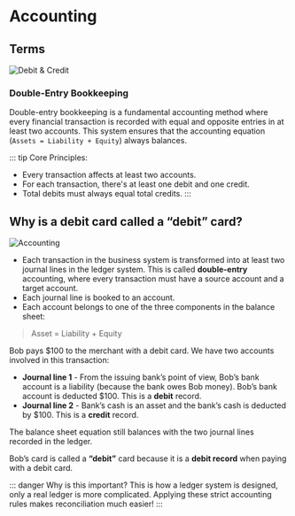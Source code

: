 # Accounting

## Terms

![Debit & Credit](https://i.pinimg.com/originals/3d/e0/2a/3de02a2d36269b026984f9c1f864ffb3.jpg)

### Double-Entry Bookkeeping

Double-entry bookkeeping is a fundamental accounting method where every financial transaction is recorded with equal and opposite entries in at least two accounts. This system ensures that the accounting equation (`Assets = Liability + Equity`) always balances.

::: tip Core Principles:
- Every transaction affects at least two accounts.
- For each transaction, there's at least one debit and one credit.
- Total debits must always equal total credits.
:::

## Why is a debit card called a “debit” card? 

![Accounting](https://i.pinimg.com/originals/c8/08/a6/c808a6cff2b500976665d66afa51f80b.webp)

- Each transaction in the business system is transformed into at least two journal lines in the ledger system. This is called **double-entry** accounting, where every transaction must have a source account and a target account.
- Each journal line is booked to an account. 
- Each account belongs to one of the three components in the balance sheet:

>  Asset = Liability + Equity

Bob pays $100 to the merchant with a debit card. We have two accounts involved in this transaction:

- **Journal line 1** - From the issuing bank’s point of view, Bob’s bank account is a liability (because the bank owes Bob money). Bob’s bank account is deducted $100. 
This is a **debit** record.
- **Journal line 2** - Bank’s cash is an asset and the bank’s cash is deducted by $100.
This is a **credit** record.

The balance sheet equation still balances with the two journal lines recorded in the ledger.
 
Bob’s card is called a **“debit”** card because it is a **debit record** when paying with a debit card. 

::: danger Why is this important? 
This is how a ledger system is designed, only a real ledger is more complicated. 
Applying these strict accounting rules makes reconciliation much easier!
:::
